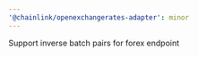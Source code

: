 ```yaml
---
'@chainlink/openexchangerates-adapter': minor
---
```


Support inverse batch pairs for forex endpoint
